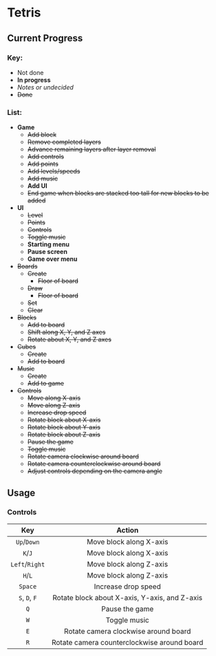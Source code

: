 # Tetris

## Current Progress

### Key:

* Not done
* **In progress**
* *Notes or undecided*
* ~~Done~~

### List:

* **Game**
  * ~~Add block~~
  * ~~Remove completed layers~~
  * ~~Advance remaining layers after layer removal~~
  * ~~Add controls~~
  * ~~Add points~~
  * ~~Add levels/speeds~~
  * ~~Add music~~
  * **Add UI**
  * ~~End game when blocks are stacked too tall for new blocks to be added~~
* **UI**
  * ~~Level~~
  * ~~Points~~
  * ~~Controls~~
  * ~~Toggle music~~
  * **Starting menu**
  * **Pause screen**
  * **Game over menu**
* ~~Boards~~
  * ~~Create~~
    * ~~Floor of board~~
  * ~~Draw~~
    * ~~Floor of board~~
  * ~~Set~~
  * ~~Clear~~
* ~~Blocks~~
  * ~~Add to board~~
  * ~~Shift along X, Y, and Z axes~~
  * ~~Rotate about X, Y, and Z axes~~
* ~~Cubes~~
  * ~~Create~~
  * ~~Add to board~~
* ~~Music~~
  * ~~Create~~
  * ~~Add to game~~
* ~~Controls~~
  * ~~Move along X-axis~~
  * ~~Move along Z-axis~~
  * ~~Increase drop speed~~
  * ~~Rotate block about X-axis~~
  * ~~Rotate block about Y-axis~~
  * ~~Rotate block about Z-axis~~
  * ~~Pause the game~~
  * ~~Toggle music~~
  * ~~Rotate camera clockwise around board~~
  * ~~Rotate camera counterclockwise around board~~
  * ~~Adjust controls depending on the camera angle~~

## Usage

### Controls

| Key            | Action                                        |
| :------------: | :-------------------------------------------: |
| `Up`/`Down`    | Move block along X-axis                       |
| `K`/`J`        | Move block along X-axis                       |
| `Left`/`Right` | Move block along Z-axis                       |
| `H`/`L`        | Move block along Z-axis                       |
| `Space`        | Increase drop speed                           |
| `S`, `D`, `F`  | Rotate block about X-axis, Y-axis, and Z-axis |
| `Q`            | Pause the game                                |
| `W`            | Toggle music                                  |
| `E`            | Rotate camera clockwise around board          |
| `R`            | Rotate camera counterclockwise around board   |
